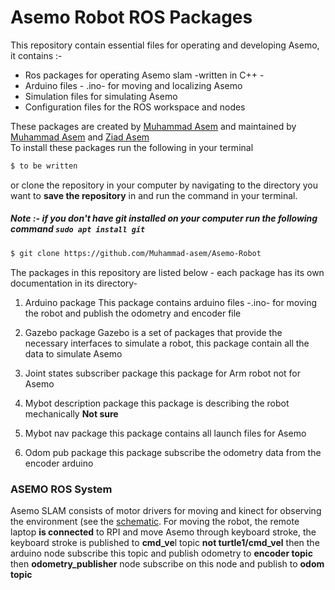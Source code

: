 # Asemo Robot ROS Packages

This repository contain essential files for operating and developing Asemo, it contains :-

  - Ros packages for operating Asemo slam -written in C++ -
  - Arduino files - .ino- for moving and localizing Asemo
  - Simulation files for simulating Asemo
  - Configuration files for the ROS workspace and nodes

These packages are created by [Muhammad Asem](https://github.com/Muhammad-asem) and maintained by [Muhammad Asem](https://github.com/Muhammad-asem) and [Ziad Asem](https://github.com/ziadasem)   
To install these packages run the following in your terminal

```sh
$ to be written 
```

or clone the repository in your computer by navigating to the directory you want to **save the repository** in and run the command in your terminal.
##### Note :- if you don't have git installed on your computer run the following command  `sudo apt install git`


```sh
$ git clone https://github.com/Muhammad-asem/Asemo-Robot
```
The packages in this repository are listed below - each package has its own documentation in its directory-
1. Arduino package
    This package contains arduino files -.ino- for moving the robot and publish the odometry and encoder file
1. Gazebo package
     Gazebo is a set of packages that provide the necessary interfaces to simulate a robot, this package contain all the data to simulate Asemo 

1. Joint states subscriber package
   this package for Arm robot not for Asemo

1. Mybot description package
   this package is describing the robot mechanically  **Not sure**

1. Mybot nav package
   this package contains all launch files for Asemo

1. Odom pub package
   this package subscribe the odometry data from the encoder arduino

### ASEMO ROS System
Asemo SLAM consists of motor drivers for moving and kinect for observing the environment (see the [schematic](https://ibb.co/2FccxP3). For moving the robot, the remote laptop **is connected** to RPI and move Asemo through keyboard stroke, the keyboard stroke is published to **cmd_ve**l topic **not turtle1/cmd_vel** then the arduino node subscribe this topic and publish odometry to **encoder topic** then **odometry_publisher** node subscribe on this node and publish to **odom topic**
